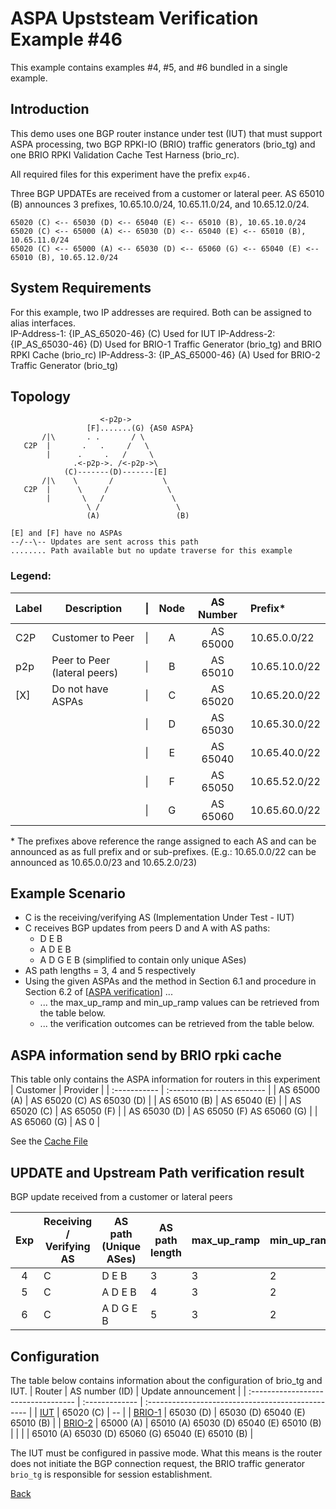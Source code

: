 # ASPA Upststeam Verification Example #46
This example contains examples #4, #5, and #6 bundled in a single example.
## Introduction
This demo uses one BGP router instance under test (IUT) that must support ASPA 
processing, two BGP RPKI-IO (BRIO) traffic generators (brio_tg) and one BRIO 
RPKI Validation Cache Test Harness (brio_rc). 

All required files for this experiment have the prefix ```exp46.```

Three BGP UPDATEs are received from a customer or lateral peer. AS 65010 (B)
announces 3 prefixes, 10.65.10.0/24, 10.65.11.0/24, and 10.65.12.0/24.  
```
65020 (C) <-- 65030 (D) <-- 65040 (E) <-- 65010 (B), 10.65.10.0/24
65020 (C) <-- 65000 (A) <-- 65030 (D) <-- 65040 (E) <-- 65010 (B), 10.65.11.0/24
65020 (C) <-- 65000 (A) <-- 65030 (D) <-- 65060 (G) <-- 65040 (E) <-- 65010 (B), 10.65.12.0/24
```  

## System Requirements
For this example, two IP addresses are required. Both can be assigned to alias
interfaces.  
IP-Address-1: {IP_AS_65020-46} (C) Used for IUT 
IP-Address-2: {IP_AS_65030-46} (D) Used for BRIO-1 Traffic Generator (brio_tg) and 
              BRIO RPKI Cache (brio_rc)
IP-Address-3: {IP_AS_65000-46} (A) Used for BRIO-2 Traffic Generator (brio_tg)

## Topology
```
                    <-p2p->
                 [F].......(G) {AS0 ASPA}
       /|\       . .       / \
   C2P  |       .   .     /   \
        |      .     .   /     \
              .<-p2p->. /<-p2p->\
            (C)-------(D)-------[E]
       /|\    \       /           \
   C2P  |      \     /             \
        |       \   /               \
                 \ /                 \
                 (A)                 (B)

[E] and [F] have no ASPAs  
--/--\-- Updates are sent across this path
........ Path available but no update traverse for this example
```
### Legend:

| Label | Description                  | \| | Node | AS Number | Prefix*        |
| ----- | ---------------------------- | -- | :--: | :-------: | :-----------  |
| C2P   | Customer to Peer             | \| |  A   | AS 65000  | 10.65.0.0/22  |
| p2p   | Peer to Peer (lateral peers) | \| |  B   | AS 65010  | 10.65.10.0/22 |
| [X]   | Do not have ASPAs            | \| |  C   | AS 65020  | 10.65.20.0/22 |
|       |                              | \| |  D   | AS 65030  | 10.65.30.0/22 |
|       |                              | \| |  E   | AS 65040  | 10.65.40.0/22 |
|       |                              | \| |  F   | AS 65050  | 10.65.52.0/22 |
|       |                              | \| |  G   | AS 65060  | 10.65.60.0/22 |

\* The prefixes above reference the range assigned to each AS and can be announced
as as full prefix and or sub-prefixes.
(E.g.: 10.65.0.0/22 can be announced as 10.65.0.0/23 and 10.65.2.0/23)

## Example Scenario
* C is the receiving/verifying AS (Implementation Under Test - IUT)
* C receives BGP updates from peers D and A with AS paths: 
  * D E B
  * A D E B
  * A D G E B
  (simplified to contain only unique ASes)
* AS path lengths = 3, 4 and 5 respectively
* Using the given ASPAs and the method in Section 6.1 and procedure in 
  Section 6.2 of [[ASPA verification](https://datatracker.ietf.org/doc/draft-ietf-sidrops-aspa-verification/)] ...
  * ... the max_up_ramp and min_up_ramp values can be retrieved from the table 
        below.
  * ... the verification outcomes can be retrieved from the table below. 

## ASPA information send by BRIO rpki cache
This table only contains the ASPA information for routers in this experiment
| Customer     | Provider                  |
| :----------- | :------------------------ |
| AS 65000 (A) | AS 65020 (C) AS 65030 (D) |
| AS 65010 (B) | AS 65040 (E)              |
| AS 65020 (C) | AS 65050 (F)              |
| AS 65030 (D) | AS 65050 (F) AS 65060 (G) |
| AS 65060 (G) | AS 0                      |

See the [Cache File](exp46.brio_rc.script)

## UPDATE and Upstream Path verification result
BGP update received from a customer or lateral peers

| Exp | Receiving / Verifying AS | AS path (Unique ASes) | AS path length | max_up_ramp | min_up_ramp | Upstream Path Verification Result |
| :-: | ------------------------ | --------------------- | -------------- | ----------- | ----------- | --------------------------------- |
|  4  |           C              |    D E B              |    3           |     3       |     2       |    Unknown                        |
|  5  |           C              |    A D E B            |    4           |     3       |     2       |    Invalid                        |
|  6  |           C              |    A D G E B          |    5           |     3       |     2       |    Invalid                        |

## Configuration 
The table below contains information about the configuration of brio_tg and IUT.
| Router                              | AS number (ID) | Update announcement                               |
| :---------------------------------- | :------------- | :------------------------------------------------ |
| [IUT](exp46.router.tpl.md)          | 65020 (C)      | --                                                | 
| [BRIO-1](exp46.brio_tg.as65030.tpl) | 65030 (D)      | 65030 (D) 65040 (E) 65010 (B)                     |
| [BRIO-2](exp46.brio_tg.as65000.tpl) | 65000 (A)      | 65010 (A) 65030 (D) 65040 (E) 65010 (B)           |
|                                     |                | 65010 (A) 65030 (D) 65060 (G) 65040 (E) 65010 (B) |

The IUT must be configured in passive mode. What this means is the router does 
not initiate the BGP connection request, the BRIO traffic generator ```brio_tg``` 
is responsible for session establishment. 

[Back](README.tpl.md)